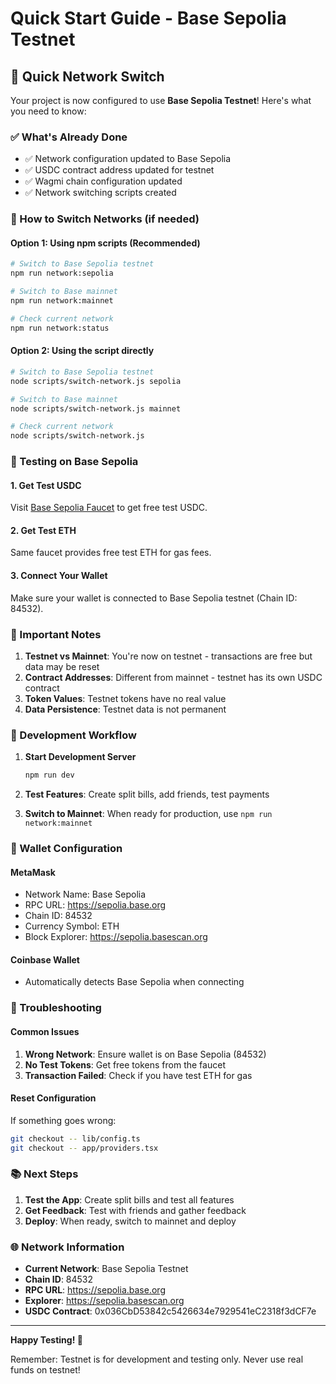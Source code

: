 # Quick Start Guide - Base Sepolia Testnet

## 🚀 Quick Network Switch

Your project is now configured to use **Base Sepolia Testnet**! Here's what you need to know:

### ✅ What's Already Done

- ✅ Network configuration updated to Base Sepolia
- ✅ USDC contract address updated for testnet
- ✅ Wagmi chain configuration updated
- ✅ Network switching scripts created

### 🔄 How to Switch Networks (if needed)

#### Option 1: Using npm scripts (Recommended)

```bash
# Switch to Base Sepolia testnet
npm run network:sepolia

# Switch to Base mainnet
npm run network:mainnet

# Check current network
npm run network:status
```

#### Option 2: Using the script directly

```bash
# Switch to Base Sepolia testnet
node scripts/switch-network.js sepolia

# Switch to Base mainnet
node scripts/switch-network.js mainnet

# Check current network
node scripts/switch-network.js
```

### 🧪 Testing on Base Sepolia

#### 1. Get Test USDC

Visit [Base Sepolia Faucet](https://www.coinbase.com/faucets/base-ethereum-sepolia-faucet) to get free test USDC.

#### 2. Get Test ETH

Same faucet provides free test ETH for gas fees.

#### 3. Connect Your Wallet

Make sure your wallet is connected to Base Sepolia testnet (Chain ID: 84532).

### 🚨 Important Notes

1. **Testnet vs Mainnet**: You're now on testnet - transactions are free but data may be reset
2. **Contract Addresses**: Different from mainnet - testnet has its own USDC contract
3. **Token Values**: Testnet tokens have no real value
4. **Data Persistence**: Testnet data is not permanent

### 🔧 Development Workflow

1. **Start Development Server**

   ```bash
   npm run dev
   ```

2. **Test Features**: Create split bills, add friends, test payments
3. **Switch to Mainnet**: When ready for production, use `npm run network:mainnet`

### 📱 Wallet Configuration

#### MetaMask

- Network Name: Base Sepolia
- RPC URL: https://sepolia.base.org
- Chain ID: 84532
- Currency Symbol: ETH
- Block Explorer: https://sepolia.basescan.org

#### Coinbase Wallet

- Automatically detects Base Sepolia when connecting

### 🐛 Troubleshooting

#### Common Issues

1. **Wrong Network**: Ensure wallet is on Base Sepolia (84532)
2. **No Test Tokens**: Get free tokens from the faucet
3. **Transaction Failed**: Check if you have test ETH for gas

#### Reset Configuration

If something goes wrong:

```bash
git checkout -- lib/config.ts
git checkout -- app/providers.tsx
```

### 📚 Next Steps

1. **Test the App**: Create split bills and test all features
2. **Get Feedback**: Test with friends and gather feedback
3. **Deploy**: When ready, switch to mainnet and deploy

### 🌐 Network Information

- **Current Network**: Base Sepolia Testnet
- **Chain ID**: 84532
- **RPC URL**: https://sepolia.base.org
- **Explorer**: https://sepolia.basescan.org
- **USDC Contract**: 0x036CbD53842c5426634e7929541eC2318f3dCF7e

---

**Happy Testing! 🎉**

Remember: Testnet is for development and testing only. Never use real funds on testnet!

